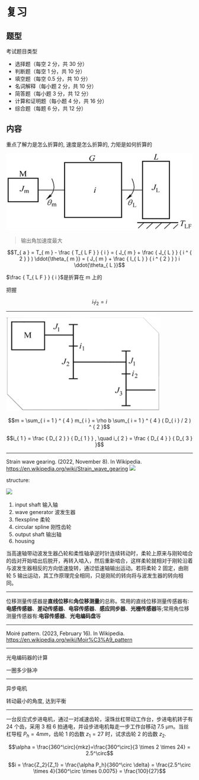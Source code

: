 # 复习

## 题型

考试题目类型

- 选择题（每空 2 分，共 30 分）
- 判断题（每空 1 分，共 10 分）
- 填空题（每空 0.5 分，共 10 分）
- 名词解释（每小题 2 分，共 10 分）
- 简答题（每小题 3 分，共 12 分）
- 计算和证明题（每小题 4 分，共 16 分）
- 综合题（每题 6 分，共 12 分）

## 内容

重点了解力是怎么折算的, 速度是怎么折算的, 力矩是如何折算的

![](assets/2023-02-20-20-18-49.png)

> 输出角加速度最大

$$T_{ a } = T_{ m } - \frac { T_{ L F } } { i } = ( J_{ m } + \frac { J_{ L } } { i ^ { 2 } } ) \ddot{\theta_{ m }} = ( J_{ m } + \frac { I_{ L } } { i ^ { 2 } } ) i \ddot{\theta_{ L }}$$

$\frac { T_{ L F } } { i }$是折算在 m 上的

把握

$$i_1 i_2 = i$$

---

![](assets/2023-02-23-11-29-13.png)

$$m = \sum_{ i = 1 } ^ { 4 } m_{ i } = \rho b \sum_{ i = 1 } ^ { 4 } ( D_{ i } / 2 ) ^ { 2 }$$

$$i_{ 1 } = \frac { D_{ 2 } } { D_{ 1 } } , \quad i_{ 2 } = \frac { D_{ 4 } } { D_{ 3 } }$$

---

Strain wave gearing. (2022, November 8). In Wikipedia. https://en.wikipedia.org/wiki/Strain_wave_gearing
![](https://upload.wikimedia.org/wikipedia/commons/thumb/2/21/HarmonicDriveAni.gif/330px-HarmonicDriveAni.gif)

structure:

![](https://upload.wikimedia.org/wikipedia/commons/thumb/7/73/Harmonic_drive_cross_Legend.svg/330px-Harmonic_drive_cross_Legend.svg.png)

1. input shaft 输入轴
2. wave generator 波发生器
3. flexspline 柔轮
4. circular spline 刚性齿轮
5. output shaft 输出轴
6. housing

当高速轴带动波发生器凸轮和柔性轴承逆时针连续转动时，柔轮上原来与刚轮啮合的齿对开始啮出后脱开，再转入啮入，然后重新啮合，这样柔轮就相对于刚轮沿着与波发生器相反的方向低速旋转，通过低速轴输出运动。若将柔轮 2 固定，由刚轮 5 输出运动，其工作原理完全相同，只是刚轮的转向将与波发生器的转向相同。

---

位移测量传感器是**直线位移**和**角位移测量**的总称。常用的直线位移测量传感器有:**电感传感器**、**差动传感器**、**电容传感器**、**感应同步器**、**光栅传感器**等;常用角位移测量传感器有:**电容传感器**、**光电编码盘**等

---

Moiré pattern. (2023, February 16). In Wikipedia. https://en.wikipedia.org/wiki/Moir%C3%A9_pattern

---

光电编码器的计算

一圈多少脉冲

---

异步电机

转动最小的角度, 达到平衡

---

一台反应式步进电机，通过一对减速齿轮，滚珠丝杠带动工作台，步进电机转子有 24 个齿，采用 3 相 6 拍通电，并设步进电机每走一步工作台移动 7.5 μm。当丝杠导程 $P_h=4 mm$，齿轮 1 的齿数 $z_1=27$ 时，试求齿轮 2 的齿数 $z_2$.

$$\alpha = \frac{360^\circ}{mkz}=\frac{360^\circ}{3 \times 2 \times 24} = 2.5^\circ$$

$$i = \frac{Z_2}{Z_1} = \frac{\alpha P_h}{360^\circ \delta} = \frac{2.5^\circ \times 4}{360^\circ \times 0.0075} = \frac{100}{27}$$
